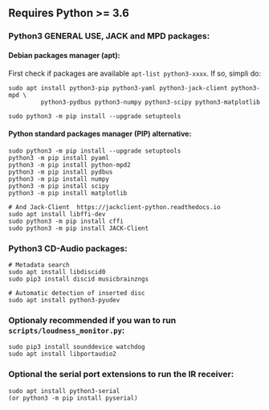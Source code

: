 ## Requires Python >= 3.6

### Python3 GENERAL USE, JACK and MPD packages:

#### Debian packages manager (apt):

First check if packages are available `apt-list python3-xxxx`. If so, simpli do:


    sudo apt install python3-pip python3-yaml python3-jack-client python3-mpd \
             python3-pydbus python3-numpy python3-scipy python3-matplotlib

    sudo python3 -m pip install --upgrade setuptools


#### Python standard packages manager (PIP) alternative:

    sudo python3 -m pip install --upgrade setuptools
    python3 -m pip install pyaml
    python3 -m pip install python-mpd2
    python3 -m pip install pydbus
    python3 -m pip install numpy
    python3 -m pip install scipy
    python3 -m pip install matplotlib

    # And Jack-Client  https://jackclient-python.readthedocs.io
    sudo apt install libffi-dev
    sudo python3 -m pip install cffi
    sudo python3 -m pip install JACK-Client


### Python3 CD-Audio packages:

    # Metadata search
    sudo apt install libdiscid0
    sudo pip3 install discid musicbrainzngs

    # Automatic detection of inserted disc
    sudo apt install python3-pyudev

### Optionaly recommended if you wan to run `scripts/loudness_monitor.py`:

    sudo pip3 install sounddevice watchdog
    sudo apt install libportaudio2
    
### Optional the serial port extensions to run the IR receiver:

    sudo apt install python3-serial
    (or python3 -m pip install pyserial)

